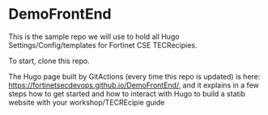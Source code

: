 # DemoFrontEnd

This is the sample repo we will use to hold all Hugo Settings/Config/templates for Fortinet CSE TECRecipies.

To start, clone this repo.

The Hugo page built by GitActions (every time this repo is updated) is here: https://fortinetsecdevops.github.io/DemoFrontEnd/, and it explains in a few steps how to get started and how to interact with Hugo to build a statib website with your workshop/TECREcipie guide
